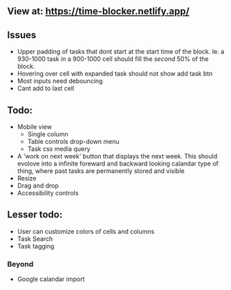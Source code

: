 ## View at: https://time-blocker.netlify.app/

## Issues

- Upper padding of tasks that dont start at the start time of the block. Ie. a 930-1000 task in a 900-1000 cell should fill the _second_ 50% of the block.
- Hovering over cell with expanded task should not show add task btn
- Most inputs need debouncing
- Cant add to last cell

## Todo:

- Mobile view
  - Single column
  - Table controls drop-down menu
  - Task css media query
- A 'work on next week' button that displays the next week. This should evolove into a infinite foreward and backward looking calandar type of thing, where past tasks are permanently stored and visible
- Resize
- Drag and drop
- Accessibility controls

## Lesser todo:

- User can customize colors of cells and columns
- Task Search
- Task tagging

### Beyond

- Google calandar import
